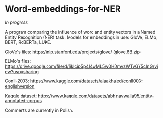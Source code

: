 # Word-embeddings-for-NER

*In progress*

A program comparing the influence of word and entity vectors in a Named Entity Recognition (NER) task.
Models for embeddings in use: GloVe, ELMo, BERT, RoBERTa, LUKE.

GloVe's files: https://nlp.stanford.edu/projects/glove/ (glove.6B.zip)

ELMo's files: https://drive.google.com/file/d/1jklcip5p4I4wML5w0HDmvzWTvGY5cInG/view?usp=sharing

Conll-2003: https://www.kaggle.com/datasets/alaakhaled/conll003-englishversion

Kaggle dataset: https://www.kaggle.com/datasets/abhinavwalia95/entity-annotated-corpus


Comments are currently in Polish. 
